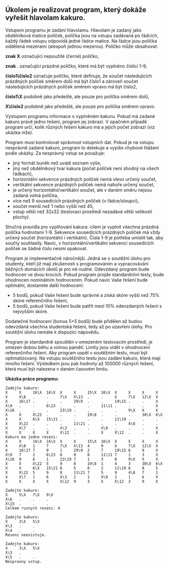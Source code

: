 ## Úkolem je realizovat program, který dokáže vyřešit hlavolam kakuro.

Vstupem programu je zadání hlavolamu. Hlavolam je zadaný jako obdélníková matice políček, políčka jsou na vstupu zadávaná po řádcích, každý řádek vstupu odpovídá jedné řádce matice. Na řádce jsou políčka oddělená mezerami (alespoň jednou mezerou). Políčko může obsahovat:

**znak X**
označující nepoužité (černé) políčko,

**znak .**
označující prázdné políčko, které má být vyplněno číslicí 1-9,

**číslo1\číslo2**
označuje políčko, které definuje, že součet následujících prázdných políček směrem dolů má být číslo1 a zároveň součet následujících prázdných políček směrem vpravo má být číslo2,

**číslo1\X**
podobně jako předešlé, ale pouze pro políčka směrem dolů,

**X\číslo2**
podobně jako předešlé, ale pouze pro políčka směrem vpravo.

Výstupem programu informace o vyplněném kakuru. Pokud má zadané kakuro právě jedno řešení, program jej zobrazí. V opačném případě program určí, kolik různých řešení kakuro má a jejich počet zobrazí (viz ukázka níže).

Program musí kontrolovat správnost vstupních dat. Pokud je na vstupu nesprávně zadané kakuro, program to detekuje a vypíše chybové hlášení podle ukázky. Za nesprávný vstup se považuje:

- jiný formát buněk než uvádí seznam výše,
- jiný než obdélníkový tvar kakura (počet políček není shodný na všech řádkách),
- horizontální sekvence prázdných políček nemá vlevo určený součet,
- vertikální sekvence prázdných políček nemá nahoře určený součet,
- je určený horizontální/vertikální součet, ale v daném směru nejsou zadaná volná políčka,
- více než 9 sousedících prázdných políček (v řádce/sloupci),
- součet menší než 1 nebo vyšší než 45,
- vstup větší než 32x32 (testovací prostředí nezadává větší velikosti plochy).

Stručná pravidla pro vyplňování kakura: cílem je vyplnit všechna prázdná políčka hodnotami 1-9. Sekvence sousedících prázdných políček má vždy určený součet (horizontální i vertikální). Čísla 1-9 je potřeba umístit tak, aby součty souhlasily. Navíc, v horizontální/vertikální sekvenci sousedících políček se žádné číslo nesmí opakovat.

Program je implementačně náročnější. Jedná se o soutěžní úlohu pro studenty, kteří již mají zkušenosti s programováním a vypracovávání běžných domácích úkolů je pro ně nudné. Odevzdaný program bude hodnocen ve dvou krocích. Pokud program projde standardními testy, bude ohodnocen nominálním hodnocením. Pokud navíc Vaše řešení bude optimální, dostanete další hodnocení:

- 5 bodů, pokud Vaše řešení bude správné a získá skóre vyšší než 75% skóre referenčního řešení,
- 5 bodů, pokud Vaše řešení bude patřit mezi 10% odevzdaných řešení s nejvyšším skóre.

Dodatečné hodnocení (bonus 5+5 bodů) bude přidělen až budou odevzdaná všechna studentská řešení, tedy až po uzavření úlohy. Pro soutěžní úlohu nemáte k dispozici nápovědu.

Program je standardně spouštěn v omezeném testovacím prostředí, je omezen dobou běhu a volnou pamětí. Limity jsou vidět v ohodnocení referenčního řešení. Aby program uspěl v soutěžním testu, musí být optimalizovaný. Na vstupu soutěžního testu jsou zadání kakuro, která mají mnoho řešení. Výsledkem jsou pak hodnoty až 100000 různých řešení, která musí být nalezena v daném časovém limitu.

**Ukázka práce programu:**
```
Zadejte kakuro:
X     X     16\X  16\X  X     X     15\X  16\X  X     X     X     X
X     X\8   .     .     7\X   X\13  .     .     X     7\X   12\X  X
X     16\17 .     .     .     29\9  .     .     19\15 .     .     X
X\9   .     .     6\23  .     .     .     11\11 .     .     .     X
X\16  .     .     .     23\19 .     .     .     .     9\X   X     X
X     X     X\22  .     .     .     19\8  .     .     .     30\X  6\X
X     X     6\X   15\21 .     .     .     .     11\19 .     .     .
X     X\22  .     .     .     11\21 .     .     .     4\8   .     .
X     X\7   .     .     X\3   .     .     X\9   .     .     .     X
X     X     X     X     X\12  .     .     X     X\12  .     .     X
Kakuro ma jedno reseni:
X     X     16\X  16\X  X     X     15\X  16\X  X     X     X     X
X     X\8   1     7     7\X   X\13  4     9     X     7\X   12\X  X
X     16\17 7     9     1     29\9  2     7     19\15 6     9     X
X\9   7     2     6\23  6     9     8     11\11 7     1     3     X
X\16  9     6     1     23\19 7     1     3     8     9\X   X     X
X     X     X\22  5     9     8     19\8  1     4     3     30\X  6\X
X     X     6\X   15\21 6     5     8     2     11\19 6     8     5
X     X\22  5     9     8     11\21 7     5     9     4\8   7     1
X     X\7   1     6     X\3   2     1     X\9   2     1     6     X
X     X     X     X     X\12  9     3     X     X\12  3     9     X

Zadejte kakuro:
X     5\X   7\X   9\X
X\6   .     .     .
X\15  .     .     .
Celkem ruznych reseni: 4

Zadejte kakuro:
X     3\X   5\X
X\3   .     .
X\4   .     .
Reseni neexistuje.

Zadejte kakuro:
X     3\X   5\X
X\3   .
X\5   .     .
Nespravny vstup.
```
